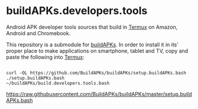 # buildAPKs.developers.tools
Android APK developer tools sources that build in [Termux](https://github.com/termux) on Amazon, Android and Chromebook. 

This repository is a submodule for [buildAPKs](https://github.com/BuildAPKs/buildAPKs).  In order to install it in its' proper place to make applications on smartphone, tablet and TV, copy and paste the following into [Termux](https://github.com/termux):
```

curl -OL https://github.com/BuildAPKs/buildAPKs/setup.buildAPKs.bash
./setup.buildAPKs.bash
~/buildAPKs/build.developers.tools.bash 

```

https://raw.githubusercontent.com/BuildAPKs/buildAPKs/master/setup.buildAPKs.bash
<!-- README.md OEF -->
